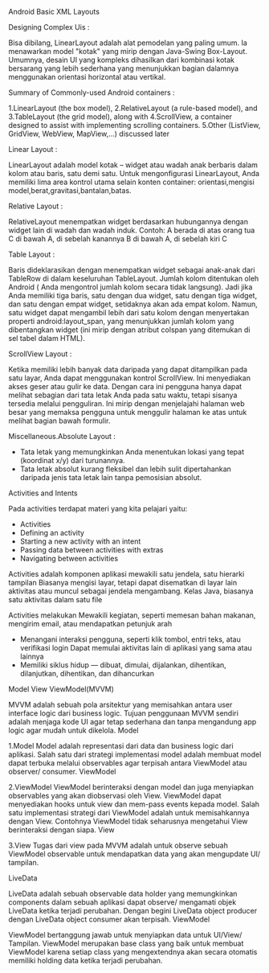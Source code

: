 

Android Basic XML Layouts 

Designing Complex Uis :

Bisa dibilang, LinearLayout adalah alat pemodelan yang paling umum. Ia menawarkan model "kotak" yang mirip dengan Java-Swing Box-Layout.
Umumnya, desain UI yang kompleks dihasilkan dari kombinasi kotak bersarang yang lebih sederhana yang menunjukkan bagian dalamnya menggunakan 
orientasi horizontal atau vertikal.

Summary of Commonly-used Android containers :

1.LinearLayout (the box model), 
2.RelativeLayout (a rule-based model), and 
3.TableLayout (the grid model), along with 
4.ScrollView, a container designed to assist with implementing scrolling containers. 
5.Other (ListView, GridView, WebView, MapView,…) discussed later

Linear Layout :

LinearLayout adalah model kotak – widget atau wadah anak berbaris dalam kolom atau baris, satu demi satu.
Untuk mengonfigurasi LinearLayout, Anda memiliki lima area kontrol utama selain konten container:
orientasi,mengisi model,berat,gravitasi,bantalan,batas.

Relative Layout :

RelativeLayout menempatkan widget berdasarkan hubungannya dengan widget lain di wadah dan wadah induk.
Contoh:
A berada di atas orang tua
C di bawah A, di sebelah kanannya
B di bawah A, di sebelah kiri C

Table Layout :

Baris dideklarasikan dengan menempatkan widget sebagai anak-anak dari TableRow di dalam keseluruhan TableLayout.
Jumlah kolom ditentukan oleh Android ( Anda mengontrol jumlah kolom secara tidak langsung).
Jadi jika Anda memiliki tiga baris, satu dengan dua widget, satu dengan tiga widget, dan satu dengan empat widget, setidaknya akan ada empat kolom.
Namun, satu widget dapat mengambil lebih dari satu kolom dengan menyertakan properti android:layout_span, yang menunjukkan jumlah kolom yang dibentangkan 
widget (ini mirip dengan atribut colspan yang ditemukan di sel tabel dalam HTML).

ScrollView Layout :

Ketika memiliki lebih banyak data daripada yang dapat ditampilkan pada satu layar, Anda dapat menggunakan kontrol ScrollView.
Ini menyediakan akses geser atau gulir ke data. Dengan cara ini pengguna hanya dapat melihat sebagian dari tata letak Anda pada satu waktu, tetapi sisanya tersedia melalui pengguliran.
Ini mirip dengan menjelajahi halaman web besar yang memaksa pengguna untuk menggulir halaman ke atas untuk melihat bagian bawah formulir.

Miscellaneous.Absolute Layout :

- Tata letak yang memungkinkan Anda menentukan lokasi yang tepat (koordinat x/y) dari turunannya.
- Tata letak absolut kurang fleksibel dan lebih sulit dipertahankan daripada jenis tata letak lain tanpa pemosisian absolut.


Activities and Intents

Pada activities terdapat materi yang kita pelajari yaitu:
- Activities
- Defining an activity 
- Starting a new activity with an intent
- Passing data between activities with extras
- Navigating between activities

Activities adalah komponen aplikasi mewakili satu jendela, satu hierarki tampilan
Biasanya mengisi layar, tetapi dapat disematkan di layar lain aktivitas atau muncul
sebagai jendela mengambang. Kelas Java, biasanya satu aktivitas dalam satu file

Activities melakukan Mewakili kegiatan, seperti memesan bahan makanan, mengirim 
email, atau mendapatkan petunjuk arah
- Menangani interaksi pengguna, seperti klik tombol, entri teks, 
atau verifikasi login
Dapat memulai aktivitas lain di aplikasi yang sama atau lainnya
- Memiliki siklus hidup — dibuat, dimulai, dijalankan, dihentikan, 
dilanjutkan, dihentikan, dan dihancurkan

Model View ViewModel(MVVM)

MVVM adalah sebuah pola arsitektur yang memisahkan antara user interface logic dari business logic. Tujuan penggunaan MVVM sendiri adalah menjaga kode UI agar tetap sederhana dan tanpa mengandung app logic agar mudah untuk dikelola.
Model

1.Model
Model adalah representasi dari data dan business logic dari aplikasi. Salah satu dari strategi implementasi model adalah membuat model dapat terbuka melalui observables agar terpisah antara ViewModel atau observer/ consumer.
ViewModel

2.ViewModel
ViewModel berinteraksi dengan model dan juga menyiapkan observables yang akan diobservasi oleh View. ViewModel dapat menyediakan hooks untuk view dan mem-pass events kepada model.
Salah satu implementasi strategi dari ViewModel adalah untuk memisahkannya dengan View. Contohnya ViewModel tidak seharusnya mengetahui View berinteraksi dengan siapa.
View

3.View
Tugas dari view pada MVVM adalah untuk observe sebuah ViewModel observable untuk mendapatkan data yang akan mengupdate UI/ tampilan.

LiveData

LiveData adalah sebuah observable data holder yang memungkinkan components dalam sebuah aplikasi dapat observe/ mengamati objek LiveData ketika terjadi perubahan. Dengan begini LiveData object producer dengan LiveData object consumer akan terpisah.
ViewModel

ViewModel bertanggung jawab untuk menyiapkan data untuk UI/View/ Tampilan.
ViewModel merupakan base class yang baik untuk membuat ViewModel karena setiap class yang mengextendnya akan secara otomatis memiliki holding data ketika terjadi perubahan.














